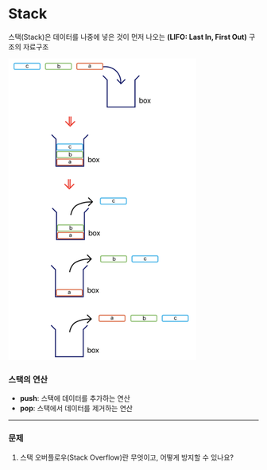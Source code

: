 # Stack
스택(Stack)은 데이터를 나중에 넣은 것이 먼저 나오는 **(LIFO: Last In, First Out)** 구조의 자료구조

<img src="img/stack.png" style="width:75%;" />

### 스택의 연산
- **push**: 스택에 데이터를 추가하는 연산
- **pop**: 스택에서 데이터를 제거하는 연산

---

### 문제
1. 스택 오버플로우(Stack Overflow)란 무엇이고, 어떻게 방지할 수 있나요?